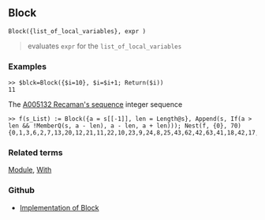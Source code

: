 ## Block

```
Block({list_of_local_variables}, expr )
```

> evaluates `expr` for the `list_of_local_variables`

### Examples

```
>> $blck=Block({$i=10}, $i=$i+1; Return($i))
11
```

The [A005132 Recaman's sequence](http://oeis.org/A005132) integer sequence

```
>> f(s_List) := Block({a = s[[-1]], len = Length@s}, Append(s, If(a > len && !MemberQ(s, a - len), a - len, a + len))); Nest(f, {0}, 70) 
{0,1,3,6,2,7,13,20,12,21,11,22,10,23,9,24,8,25,43,62,42,63,41,18,42,17,43,16,44,15,45,14,46,79,113,78,114,77,39,78,38,79,37,80,36,81,35,82,34,83,33,84,32,85,31,86,30,87,29,88,28,89,27,90,26,91,157,224,156,225,155}
```

### Related terms 
[Module](Module.md), [With](With.md) 

### Github

* [Implementation of Block](https://github.com/axkr/symja_android_library/blob/master/symja_android_library/matheclipse-core/src/main/java/org/matheclipse/core/builtin/Programming.java#L244) 
